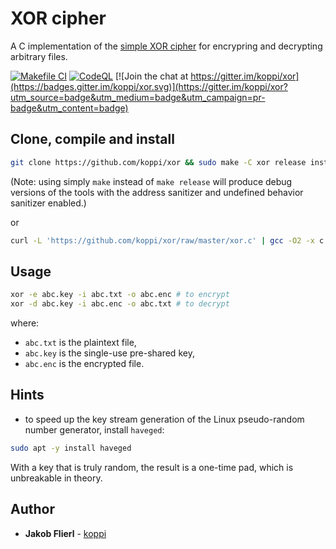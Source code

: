 # XOR cipher

A C implementation of the [simple XOR cipher](https://en.wikipedia.org/wiki/XOR_cipher) for encrypring and decrypting arbitrary files.

[![Makefile CI](https://github.com/koppi/xor/actions/workflows/makefile.yml/badge.svg)](https://github.com/koppi/xor/actions/workflows/makefile.yml) [![CodeQL](https://github.com/koppi/xor/actions/workflows/codeql-analysis.yml/badge.svg)](https://github.com/koppi/xor/actions/workflows/codeql-analysis.yml) [![Join the chat at https://gitter.im/koppi/xor](https://badges.gitter.im/koppi/xor.svg)](https://gitter.im/koppi/xor?utm_source=badge&utm_medium=badge&utm_campaign=pr-badge&utm_content=badge)

## Clone, compile and install

```bash
git clone https://github.com/koppi/xor && sudo make -C xor release install
```

(Note: using simply `make` instead of `make release` will produce debug versions of the tools with the address sanitizer and undefined behavior sanitizer enabled.)

or

```bash
curl -L 'https://github.com/koppi/xor/raw/master/xor.c' | gcc -O2 -x c -o /usr/local/bin/xor -
```

## Usage

```bash
xor -e abc.key -i abc.txt -o abc.enc # to encrypt
xor -d abc.key -i abc.enc -o abc.txt # to decrypt
```

where:

* ```abc.txt``` is the plaintext file,
* ```abc.key``` is the single-use pre-shared key,
* ```abc.enc``` is the encrypted file.

## Hints

* to speed up the key stream generation of the Linux pseudo-random number generator, install ```haveged```:

```bash
sudo apt -y install haveged
```

With a key that is truly random, the result is a one-time pad, which is unbreakable in theory.

## Author

* **Jakob Flierl** - [koppi](https://github.com/koppi)

